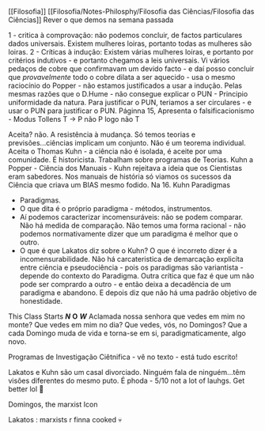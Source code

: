 [[Filosofia]]
[[Filosofia/Notes-Philosphy/Filosofia das Ciências/Filosofia das Ciências]]
Rever o que demos na semana passada

1 - critica à comprovação: não podemos concluir, de factos particulares dados universais. 
Existem mulheres loiras, portanto todas as mulheres são loiras.
2 - Críticas à indução: Existem várias mulheres loiras, e portanto por critérios indutivos - e portanto chegamos a leis universais. 
Vi vários pedaços de cobre que confirmavam um devido facto - e daí posso concluir que *provavelmente* todo o cobre dilata a ser aquecido - usa o mesmo raciocínio do Popper - não estamos justificados a usar a indução.
Pelas mesmas razões que o D.Hume - não consegue explicar o PUN - Principio uniformidade da natura.
Para justificar o PUN, teriamos a ser circulares - e usar o PUN para justificar o PUN.
Páginna 15, Apresenta o falsificacionismo - Modus Tollens 
T -> P
não P
logo não T

Aceita? não.
A resistência à mudança.
Só temos teorias e previsões...ciências implicam um conjunto. Não é um teorema individual. Aceita o Thomas Kuhn - a ciência não é isolada, é aceite por uma comunidade. É historicista.
Trabalham sobre programas de Teorias. 
Kuhn a Popper - Ciência dos Manuais - Kuhn rejeitava a ideia que os Cientistas eram sabedores. Nos manuais de história só viamos os sucessos da Ciência que criava um BIAS mesmo fodido.
Na 16.
Kuhn Paradigmas
- Paradigmas. 
- O que dita é o próprio paradigma  - métodos, instrumentos. 
- Aí podemos caracterizar incomensuráveis: não se podem comparar. Não há medida de comparação. Não temos uma forma racional - não podemos normativamente dizer que um paradigma é melhor que o outro.
- O que é que Lakatos diz sobre o Kuhn? O que é incorreto dizer é a incomensurabilidade. Não há carcateristica de demarcação explicíta entre ciência e pseudociência - pois os paradigmas são variantista - depende do contexto do Paradigma. Outra crítica que faz é que um não pode ser comprardo a outro - e então deixa a decadência de um paradigma e abandono. E depois diz que não há uma padrão objetivo de honestidade.

This Class Starts ***N*** __O__ ***W*** 
Aclamada nossa senhora
que vedes em mim no monte?
Que vedes em mim no dia?
Que vedes, vós, no Domingos?
Que a cada Domingo muda de vida
e torna-se em si, paradigmaticamente, algo novo.


Programas de Investigação Ciêtnifica - vê no texto - está tudo escrito! 

Lakatos e Kuhn são um casal divorciado. Ninguém fala de ninguém...têm visões diferentes do mesmo puto.
É phoda - 5/10 not a lot of lauhgs. Get better lol 🤡


Domingos, the marxist Icon

Lakatos : marxists r finna cooked 💀

